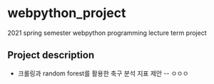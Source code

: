 # webpython_project
2021 spring semester webpython programming lecture term project

## Project description
- 크롤링과 random forest를 활용한 축구 분석 지표 제안
-- ㅇㅇㅇ
